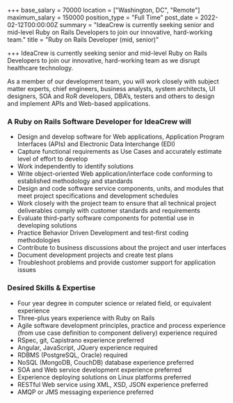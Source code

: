 +++
base_salary = 70000
location = ["Washington, DC", "Remote"]
maximum_salary = 150000
position_type = "Full Time"
post_date = 2022-02-12T00:00:00Z
summary = "IdeaCrew is currently seeking senior and mid-level Ruby on Rails Developers to join our innovative, hard-working team."
title = "Ruby on Rails Developer (mid, senior)"

+++
IdeaCrew is currently seeking senior and mid-level Ruby on Rails Developers to join our innovative, hard-working team as we disrupt healthcare technology.

As a member of our development team, you will work closely with subject matter experts, chief engineers, business analysts, system architects, UI designers, SOA and RoR developers, DBA’s, testers and others to design and implement APIs and Web-based applications.

### A Ruby on Rails Software Developer for IdeaCrew will

* Design and develop software for Web applications, Application Program Interfaces (APIs) and Electronic Data Interchange (EDI)
* Capture functional requirements as Use Cases and accurately estimate level of effort to develop
* Work independently to identify solutions
* Write object-oriented Web application/interface code conforming to established methodology and standards
* Design and code software service components, units, and modules that meet project specifications and development schedules
* Work closely with the project team to ensure that all technical project deliverables comply with customer standards and requirements
* Evaluate third-party software components for potential use in developing solutions
* Practice Behavior Driven Development and test-first coding methodologies
* Contribute to business discussions about the project and user interfaces
* Document development projects and create test plans
* Troubleshoot problems and provide customer support for application issues

### Desired Skills & Expertise

* Four year degree in computer science or related field, or equivalent experience
* Three-plus years experience with Ruby on Rails
* Agile software development principles, practice and process experience (from use case definition to component delivery) experience required
* RSpec, git, Capistrano experience preferred
* Angular, JavaScript, JQuery experience required
* RDBMS (PostgreSQL, Oracle) required
* NoSQL (MongoDB, CouchDB) database experience preferred
* SOA and Web service development experience preferred
* Experience deploying solutions on Linux platforms preferred
* RESTful Web service using XML, XSD, JSON experience preferred
* AMQP or JMS messaging experience preferred
